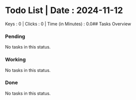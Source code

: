 # Todo List | Date : 2024-11-12 

Keys : 0 | Clicks : 0 | Time (in Minutes) : 0.0## Tasks Overview

### Pending
No tasks in this status.

### Working
No tasks in this status.

### Done
No tasks in this status.

